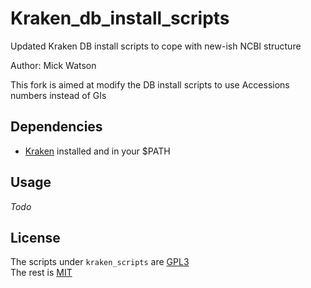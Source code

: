 # Kraken_db_install_scripts

Updated Kraken DB install scripts to cope with new-ish NCBI structure

Author: Mick Watson

This fork is aimed at modify the DB install scripts to use Accessions numbers
instead of GIs

## Dependencies

* [Kraken](https://github.com/DerrickWood/kraken) installed and in your $PATH

## Usage

*Todo*

## License

The scripts under `kraken_scripts` are
[GPL3](kraken_shell_scripts/LICENSE.txt)  
The rest is [MIT](LICENSE.txt)
